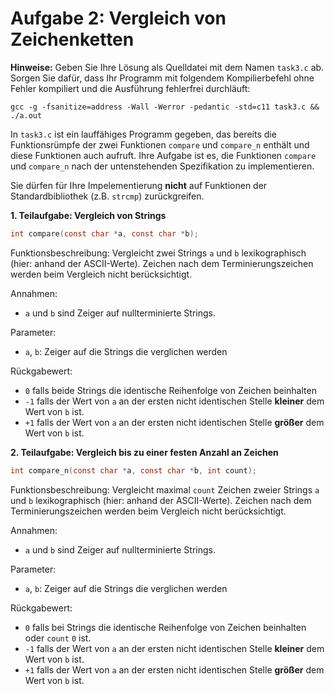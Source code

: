 # Aufgabe 2: Vergleich von Zeichenketten

**Hinweise:** Geben Sie Ihre Lösung als Quelldatei mit dem Namen `task3.c` ab.
Sorgen Sie dafür, dass Ihr Programm mit folgendem Kompilierbefehl ohne Fehler kompiliert und die Ausführung fehlerfrei durchläuft: 

`gcc -g -fsanitize=address -Wall -Werror -pedantic -std=c11 task3.c && ./a.out`

In `task3.c` ist ein lauffähiges Programm gegeben, das bereits die Funktionsrümpfe der zwei Funktionen `compare` und `compare_n` enthält und diese Funktionen auch aufruft. 
Ihre Aufgabe ist es, die Funktionen `compare` und `compare_n` nach der untenstehenden Spezifikation zu implementieren.

Sie dürfen für Ihre Impelementierung **nicht** auf Funktionen der Standardbibliothek (z.B. `strcmp`) zurückgreifen. 

**1. Teilaufgabe: Vergleich von Strings**

```c
int compare(const char *a, const char *b);
```
Funktionsbeschreibung: Vergleicht zwei  Strings `a` und `b` lexikographisch (hier: anhand der ASCII-Werte). 
Zeichen nach dem Terminierungszeichen werden beim Vergleich nicht berücksichtigt.

Annahmen:

- `a` und `b` sind Zeiger auf nullterminierte Strings.
 
Parameter:

- `a`, `b`: Zeiger auf die Strings die verglichen werden

Rückgabewert:

- `0` falls beide Strings die identische Reihenfolge von Zeichen beinhalten
- `-1` falls der Wert von `a` an der ersten nicht identischen Stelle **kleiner** dem Wert von `b` ist.
- `+1` falls der Wert von `a` an der ersten nicht identischen Stelle **größer** dem Wert von `b` ist.


**2. Teilaufgabe: Vergleich bis zu einer festen Anzahl an Zeichen**

```c
int compare_n(const char *a, const char *b, int count);
```
Funktionsbeschreibung: Vergleicht maximal `count` Zeichen zweier Strings `a` und `b` lexikographisch (hier: anhand der ASCII-Werte). 
Zeichen nach dem Terminierungszeichen werden beim Vergleich nicht berücksichtigt.

Annahmen:

- `a` und `b` sind Zeiger auf nullterminierte Strings.
 
Parameter:

- `a`, `b`: Zeiger auf die Strings die verglichen werden

Rückgabewert:

- `0` falls bei Strings die identische Reihenfolge von Zeichen beinhalten oder `count` `0` ist.
- `-1` falls der Wert von `a` an der ersten nicht identischen Stelle **kleiner** dem Wert von `b` ist.
- `+1` falls der Wert von `a` an der ersten nicht identischen Stelle **größer** dem Wert von `b` ist.
